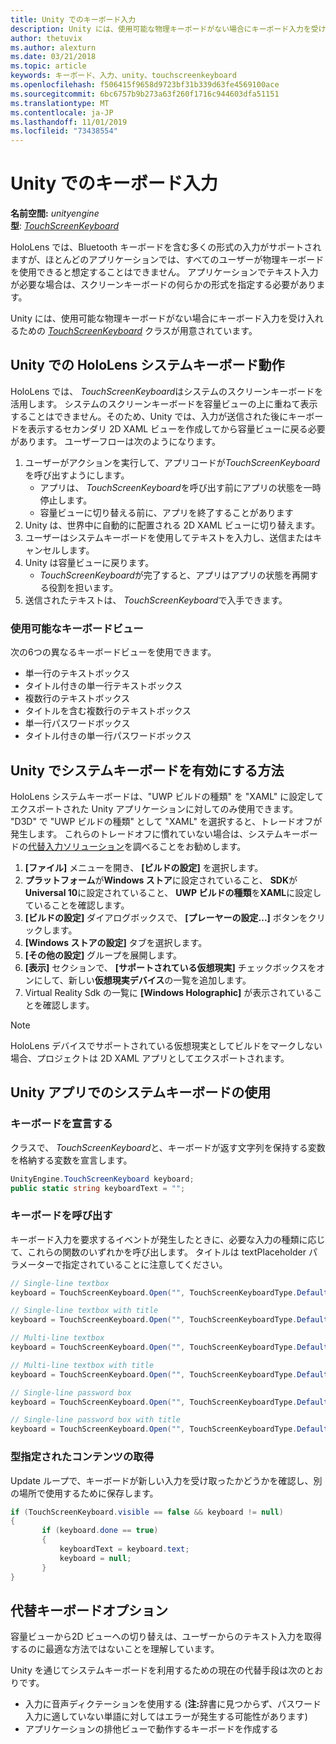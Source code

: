 ```yaml
---
title: Unity でのキーボード入力
description: Unity には、使用可能な物理キーボードがない場合にキーボード入力を受け入れるための TouchScreenKeyboard クラスが用意されています。
author: thetuvix
ms.author: alexturn
ms.date: 03/21/2018
ms.topic: article
keywords: キーボード、入力、unity、touchscreenkeyboard
ms.openlocfilehash: f506415f9658d9723bf31b339d63fe4569100ace
ms.sourcegitcommit: 6bc6757b9b273a63f260f1716c944603dfa51151
ms.translationtype: MT
ms.contentlocale: ja-JP
ms.lasthandoff: 11/01/2019
ms.locfileid: "73438554"
---
```

# <a name="keyboard-input-in-unity"></a>Unity でのキーボード入力

**名前空間:** *unityengine*<br>
 **型**:  *[TouchScreenKeyboard](https://docs.unity3d.com/ScriptReference/TouchScreenKeyboard.html)*

HoloLens では、Bluetooth キーボードを含む多くの形式の入力がサポートされますが、ほとんどのアプリケーションでは、すべてのユーザーが物理キーボードを使用できると想定することはできません。 アプリケーションでテキスト入力が必要な場合は、スクリーンキーボードの何らかの形式を指定する必要があります。

Unity には、使用可能な物理キーボードがない場合にキーボード入力を受け入れるための *[TouchScreenKeyboard](https://docs.unity3d.com/ScriptReference/TouchScreenKeyboard.html)* クラスが用意されています。

## <a name="hololens-system-keyboard-behavior-in-unity"></a>Unity での HoloLens システムキーボード動作

HoloLens では、 *TouchScreenKeyboard*はシステムのスクリーンキーボードを活用します。 システムのスクリーンキーボードを容量ビューの上に重ねて表示することはできません。そのため、Unity では、入力が送信された後にキーボードを表示するセカンダリ 2D XAML ビューを作成してから容量ビューに戻る必要があります。 ユーザーフローは次のようになります。
1. ユーザーがアクションを実行して、アプリコードが*TouchScreenKeyboard*を呼び出すようにします。
    * アプリは、 *TouchScreenKeyboard*を呼び出す前にアプリの状態を一時停止します。
    * 容量ビューに切り替える前に、アプリを終了することがあります
2. Unity は、世界中に自動的に配置される 2D XAML ビューに切り替えます。
3. ユーザーはシステムキーボードを使用してテキストを入力し、送信またはキャンセルします。
4. Unity は容量ビューに戻ります。
    * *TouchScreenKeyboard*が完了すると、アプリはアプリの状態を再開する役割を担います。
5. 送信されたテキストは、 *TouchScreenKeyboard*で入手できます。

### <a name="available-keyboard-views"></a>使用可能なキーボードビュー

次の6つの異なるキーボードビューを使用できます。
* 単一行のテキストボックス
* タイトル付きの単一行テキストボックス
* 複数行のテキストボックス
* タイトルを含む複数行のテキストボックス
* 単一行パスワードボックス
* タイトル付きの単一行パスワードボックス

## <a name="how-to-enable-the-system-keyboard-in-unity"></a>Unity でシステムキーボードを有効にする方法

HoloLens システムキーボードは、"UWP ビルドの種類" を "XAML" に設定してエクスポートされた Unity アプリケーションに対してのみ使用できます。 "D3D" で "UWP ビルドの種類" として "XAML" を選択すると、トレードオフが発生します。 これらのトレードオフに慣れていない場合は、システムキーボードの[代替入力ソリューション](#alternative-keyboard-options)を調べることをお勧めします。
1. **[ファイル]** メニューを開き、 **[ビルドの設定]** を選択します。
2. **プラットフォーム**が**Windows ストア**に設定されていること、 **SDK**が**Universal 10**に設定されていること、 **UWP ビルドの種類**を**XAML**に設定していることを確認します。
3. **[ビルドの設定]** ダイアログボックスで、 **[プレーヤーの設定...]** ボタンをクリックします。
4. **[Windows ストアの設定]** タブを選択します。
5. **[その他の設定]** グループを展開します。
6. **[表示]** セクションで、 **[サポートされている仮想現実]** チェックボックスをオンにして、新しい**仮想現実デバイス**の一覧を追加します。
7. Virtual Reality Sdk の一覧に **[Windows Holographic]** が表示されていることを確認します。

>[!NOTE]
>HoloLens デバイスでサポートされている仮想現実としてビルドをマークしない場合、プロジェクトは 2D XAML アプリとしてエクスポートされます。

## <a name="using-the-system-keyboard-in-your-unity-app"></a>Unity アプリでのシステムキーボードの使用

### <a name="declare-the-keyboard"></a>キーボードを宣言する

クラスで、 *TouchScreenKeyboard*と、キーボードが返す文字列を保持する変数を格納する変数を宣言します。

```cs
UnityEngine.TouchScreenKeyboard keyboard;
public static string keyboardText = "";
```

### <a name="invoke-the-keyboard"></a>キーボードを呼び出す

キーボード入力を要求するイベントが発生したときに、必要な入力の種類に応じて、これらの関数のいずれかを呼び出します。 タイトルは textPlaceholder パラメーターで指定されていることに注意してください。

```cs
// Single-line textbox
keyboard = TouchScreenKeyboard.Open("", TouchScreenKeyboardType.Default, false, false, false, false);

// Single-line textbox with title
keyboard = TouchScreenKeyboard.Open("", TouchScreenKeyboardType.Default, false, false, false, false, "Single-line title");

// Multi-line textbox
keyboard = TouchScreenKeyboard.Open("", TouchScreenKeyboardType.Default, false, true, false, false);

// Multi-line textbox with title
keyboard = TouchScreenKeyboard.Open("", TouchScreenKeyboardType.Default, false, true, false, false, "Multi-line Title");

// Single-line password box
keyboard = TouchScreenKeyboard.Open("", TouchScreenKeyboardType.Default, false, false, true, false);

// Single-line password box with title
keyboard = TouchScreenKeyboard.Open("", TouchScreenKeyboardType.Default, false, false, true, false, "Secure Single-line Title");
```

### <a name="retrieve-typed-contents"></a>型指定されたコンテンツの取得

Update ループで、キーボードが新しい入力を受け取ったかどうかを確認し、別の場所で使用するために保存します。

```cs
if (TouchScreenKeyboard.visible == false && keyboard != null)
{
       if (keyboard.done == true)
       {
           keyboardText = keyboard.text;
           keyboard = null;
       }
}
```

## <a name="alternative-keyboard-options"></a>代替キーボードオプション

容量ビューから2D ビューへの切り替えは、ユーザーからのテキスト入力を取得するのに最適な方法ではないことを理解しています。

Unity を通じてシステムキーボードを利用するための現在の代替手段は次のとおりです。
* 入力に音声ディクテーションを使用する (<b>注:</b>辞書に見つからず、パスワード入力に適していない単語に対してはエラーが発生する可能性があります)
* アプリケーションの排他ビューで動作するキーボードを作成する
